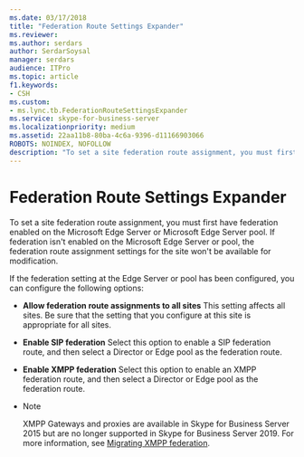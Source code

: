 ```yaml
---
ms.date: 03/17/2018
title: "Federation Route Settings Expander"
ms.reviewer: 
ms.author: serdars
author: SerdarSoysal
manager: serdars
audience: ITPro
ms.topic: article
f1.keywords:
- CSH
ms.custom:
- ms.lync.tb.FederationRouteSettingsExpander
ms.service: skype-for-business-server
ms.localizationpriority: medium
ms.assetid: 22aa11b8-80ba-4c6a-9396-d11166903066
ROBOTS: NOINDEX, NOFOLLOW
description: "To set a site federation route assignment, you must first have federation enabled on the Microsoft Edge Server or Microsoft Edge Server pool. If federation isn't enabled on the Edge Server or pool, the federation route assignment settings for the site won't be available for modification."
---
```


# Federation Route Settings Expander
 
To set a site federation route assignment, you must first have federation enabled on the Microsoft Edge Server or Microsoft Edge Server pool. If federation isn't enabled on the Microsoft Edge Server or pool, the federation route assignment settings for the site won't be available for modification.

If the federation setting at the Edge Server or pool has been configured, you can configure the following options: 
  
- **Allow federation route assignments to all sites** This setting affects all sites. Be sure that the setting that you configure at this site is appropriate for all sites.
    
- **Enable SIP federation** Select this option to enable a SIP federation route, and then select a Director or Edge pool as the federation route.
    
- **Enable XMPP federation** Select this option to enable an XMPP federation route, and then select a Director or Edge pool as the federation route.
- 
  > [!NOTE]
  > XMPP Gateways and proxies are available in Skype for Business Server 2015 but are no longer supported in Skype for Business Server 2019. For more information, see [Migrating XMPP federation](../../../../SfBServer2019/migration/migrating-xmpp-federation.md).
    


